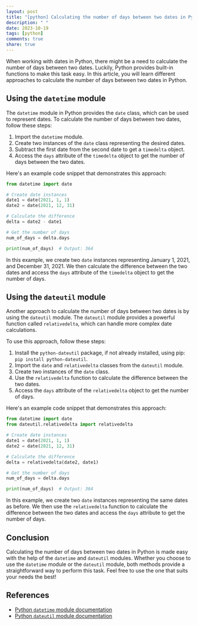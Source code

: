 ```yaml
---
layout: post
title: "[python] Calculating the number of days between two dates in Python"
description: " "
date: 2023-10-19
tags: [python]
comments: true
share: true
---
```


When working with dates in Python, there might be a need to calculate the number of days between two dates. Luckily, Python provides built-in functions to make this task easy. In this article, you will learn different approaches to calculate the number of days between two dates in Python.

## Using the `datetime` module

The `datetime` module in Python provides the `date` class, which can be used to represent dates. To calculate the number of days between two dates, follow these steps:

1. Import the `datetime` module.
2. Create two instances of the `date` class representing the desired dates.
3. Subtract the first date from the second date to get a `timedelta` object.
4. Access the `days` attribute of the `timedelta` object to get the number of days between the two dates.

Here's an example code snippet that demonstrates this approach:

```python
from datetime import date

# Create date instances
date1 = date(2021, 1, 1)
date2 = date(2021, 12, 31)

# Calculate the difference
delta = date2 - date1

# Get the number of days
num_of_days = delta.days

print(num_of_days)  # Output: 364
```

In this example, we create two `date` instances representing January 1, 2021, and December 31, 2021. We then calculate the difference between the two dates and access the `days` attribute of the `timedelta` object to get the number of days.

## Using the `dateutil` module

Another approach to calculate the number of days between two dates is by using the `dateutil` module. The `dateutil` module provides a powerful function called `relativedelta`, which can handle more complex date calculations.

To use this approach, follow these steps:

1. Install the `python-dateutil` package, if not already installed, using pip: `pip install python-dateutil`.
2. Import the `date` and `relativedelta` classes from the `dateutil` module.
3. Create two instances of the `date` class.
4. Use the `relativedelta` function to calculate the difference between the two dates.
5. Access the `days` attribute of the `relativedelta` object to get the number of days.

Here's an example code snippet that demonstrates this approach:

```python
from datetime import date
from dateutil.relativedelta import relativedelta

# Create date instances
date1 = date(2021, 1, 1)
date2 = date(2021, 12, 31)

# Calculate the difference
delta = relativedelta(date2, date1)

# Get the number of days
num_of_days = delta.days

print(num_of_days)  # Output: 364
```

In this example, we create two `date` instances representing the same dates as before. We then use the `relativedelta` function to calculate the difference between the two dates and access the `days` attribute to get the number of days.

## Conclusion

Calculating the number of days between two dates in Python is made easy with the help of the `datetime` and `dateutil` modules. Whether you choose to use the `datetime` module or the `dateutil` module, both methods provide a straightforward way to perform this task. Feel free to use the one that suits your needs the best!

## References

- [Python `datetime` module documentation](https://docs.python.org/3/library/datetime.html)
- [Python `dateutil` module documentation](https://dateutil.readthedocs.io/en/stable/)